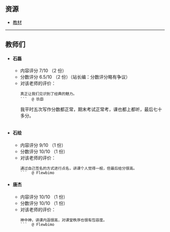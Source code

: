## 资源
- [教材](https://file.uhsea.com/2403/71109a486000ea805f0c3b92db468965Z6.pdf)

---

## 教师们  
- #### 石磊  
    - 内容评分 7/10 （2 份）  
    - 分数评分 6.5/10 （2 份）（站长编：分数评分略有争议）  
    - 对该老师的评价：  
        ```
        真正让我们见识到了经典的魅力。
        ```  @ 玖臣
        ```
        我平时五次写作分数都正常，期末考试正常考，课也都上都听，最后七十多分。
        ```  
- #### 石绘  
    - 内容评分 9/10 （1 份）  
    - 分数评分 10/10 （1 份）  
    - 对该老师的评价：  
        ```
        通过自己签名的方式进行点名，讲课个人觉得一般，但最后给分很高。
        ```  @ Flewbimo  
- #### 唐杰  
    - 内容评分 10/10 （1 份）  
    - 分数评分 10/10 （1 份）  
    - 对该老师的评价：  
        ```
        神中神，讲课内涵很高，对课堂秩序也很有包容度。
        ```  @ Flewbimo